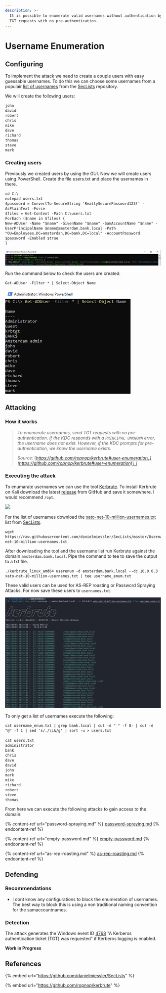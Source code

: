 ```yaml
---
description: >-
  It is possible to enumerate valid usernames without authentication by sending
  TGT requests with no pre-authentication.
---
```


# Username Enumeration

## Configuring

To implement the attack we need to create a couple users with easy guessable usernames. To do this we can choose some usernames from a populair [list of usernames](https://raw.githubusercontent.com/danielmiessler/SecLists/master/Usernames/xato-net-10-million-usernames.txt) from the [SecLists](https://github.com/danielmiessler/SecLists) repository.

We will create the following users:

```
john
david
robert
chris
mike
dave
richard
thomas
steve
mark
```

### Creating users

Previously we created users by using the GUI. Now we will create users using PowerShell. Create the file users.txt and place the usernames in there.

```
cd C:\
notepad users.txt
$password = ConvertTo-SecureString 'ReallySecurePassword123!' -AsPlainText -Force
$files = Get-Content -Path C:\users.txt
ForEach ($name in $files) {
New-ADUser -Name "$name" -GivenName "$name" -SamAccountName "$name" -UserPrincipalName $name@amsterdam.bank.local -Path "OU=Employees,DC=amsterdan,DC=bank,DC=local" -AccountPassword $password -Enabled $true
}
```

![](<../../../.gitbook/assets/image (8).png>)

Run the command below to check the users are created:

```
Get-ADUser -Filter * | Select-Object Name
```

![](<../../../.gitbook/assets/image (15).png>)

## Attacking

### How it works

> _To enumerate usernames, send TGT requests with no pre-authentication. If the KDC responds with a `PRINCIPAL UNKNOWN` error, the username does not exist. However, if the KDC prompts for pre-authentication, we know the username exists._
>
> _Source:_ [_https://github.com/ropnop/kerbrute#user-enumeration_](https://github.com/ropnop/kerbrute#user-enumeration)\_\_

### Executing the attack

To enumarate usernames we can use the tool [Kerbrute](https://github.com/ropnop/kerbrute). To install Kerbrute on Kali download the latest [release](https://github.com/ropnop/kerbrute/releases) from GitHub and save it somewhere. I would recommend `/opt`.

![](<../../../.gitbook/assets/afbeelding (31).png>)

For the list of usernames download the [xato-net-10-million-usernames.txt](https://raw.githubusercontent.com/danielmiessler/SecLists/master/Usernames/xato-net-10-million-usernames.txt) list from [SecLists](https://github.com/danielmiessler/SecLists).

```
wget https://raw.githubusercontent.com/danielmiessler/SecLists/master/Usernames/xato-net-10-million-usernames.txt
```

After downloading the tool and the username list run Kerbrute against the domain `amsterdam.bank.local`. Pipe the command to tee to save the output to a txt file.

```
./kerbrute_linux_amd64 userenum -d amsterdam.bank.local --dc 10.0.0.3 xato-net-10-million-usernames.txt | tee username_enum.txt
```

These valid users can be used for AS-REP roasting or Password Spraying Attacks. For now save these users to `usernames.txt`.

![](<../../../.gitbook/assets/image (22).png>)

To only get a list of usernames execute the following:

```
cat username_enum.txt | grep bank.local | cut -d " " -f 8- | cut -d "@" -f 1 | sed 's/./\L&/g' | sort -u > users.txt

cat users.txt                                                                                                       
administrator
bank
chris
dave
david
john
mark
mike
richard
robert
steve
thomas
```

From here we can execute the following attacks to gain access to the domain:



{% content-ref url="password-spraying.md" %}
[password-spraying.md](password-spraying.md)
{% endcontent-ref %}

{% content-ref url="empty-password.md" %}
[empty-password.md](empty-password.md)
{% endcontent-ref %}

{% content-ref url="as-rep-roasting.md" %}
[as-rep-roasting.md](as-rep-roasting.md)
{% endcontent-ref %}

## Defending

### Recommendations

* I dont know any configurations to block the enumeration of usernames. The best way to block this is using a non traditional naming convention for the samaccountnames.

### Detection

The attack generates the Windows event ID [4768](https://www.ultimatewindowssecurity.com/securitylog/encyclopedia/event.aspx?eventID=4768) "A Kerberos authentication ticket (TGT) was requested" if Kerberos logging is enabled.

**Work in Progress**

## References

{% embed url="https://github.com/danielmiessler/SecLists" %}

{% embed url="https://github.com/ropnop/kerbrute" %}
